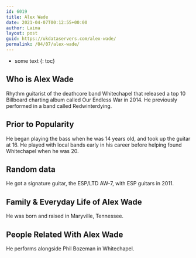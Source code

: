 ```yaml
---
id: 6019
title: Alex Wade
date: 2021-04-07T00:12:55+00:00
author: Laima
layout: post
guid: https://ukdataservers.com/alex-wade/
permalink: /04/07/alex-wade/
---
```


* some text
{: toc}


## Who is Alex Wade
                  
                  
                  
Rhythm guitarist of the deathcore band Whitechapel that released a top 10 Billboard charting album called Our Endless War in 2014. He previously performed in a band called Redwinterdying.
                  
              
            
              
            
                
                
                
## Prior to Popularity
                  
                  
                  
He began playing the bass when he was 14 years old, and took up the guitar at 16. He played with local bands early in his career before helping found Whitechapel when he was 20.
                  
              
            
              
            
                
                
                
## Random data
                  
                  
                  
He got a signature guitar, the ESP/LTD AW-7, with ESP guitars in 2011.
                  
              
            
              
            
                
                
                
## Family & Everyday Life of Alex Wade
                  
                  
                  
He was born and raised in Maryville, Tennessee.
                  
              
            
              
            
                
                
                
## People Related With Alex Wade
                  
                  
                  
He performs alongside Phil Bozeman in Whitechapel.
                  
              
            
              
            
                
              
            
              
              
            
            
              
            
          
          
          